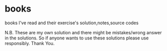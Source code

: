 # books
books I've read and their exercise's solution,notes,source codes

N.B. These are my own solution and there might be mistakes/wrong answer in the solutions. So if anyone wants to use these solutions please use responsibly. Thank You.
